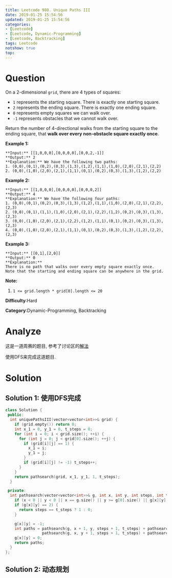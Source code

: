 ```yaml
---
title: Leetcode 980. Unique Paths III
date: 2019-01-25 15:54:56
updated: 2019-01-25 15:54:56
categories: 
- [Leetcode]
- [Leetcode, Dynamic-Programming]
- [Leetcode, Backtracking]
tags: Leetcode
notshow: true
top:
---
```


# Question

On a 2-dimensional `grid`, there are 4 types of squares:

- `1`  represents the starting square. There is exactly one starting square.
- `2`  represents the ending square. There is exactly one ending square.
- `0`  represents empty squares we can walk over.
- `-1`  represents obstacles that we cannot walk over.

Return the number of 4-directional walks from the starting square to the ending square, that  **walk over every non-obstacle square exactly once**.

**Example 1:**

```
**Input:** [[1,0,0,0],[0,0,0,0],[0,0,2,-1]]
**Output:** 2
**Explanation:** We have the following two paths: 
1. (0,0),(0,1),(0,2),(0,3),(1,3),(1,2),(1,1),(1,0),(2,0),(2,1),(2,2)
2. (0,0),(1,0),(2,0),(2,1),(1,1),(0,1),(0,2),(0,3),(1,3),(1,2),(2,2)
```

**Example 2:**

```
**Input:** [[1,0,0,0],[0,0,0,0],[0,0,0,2]]
**Output:** 4
**Explanation:** We have the following four paths: 
1. (0,0),(0,1),(0,2),(0,3),(1,3),(1,2),(1,1),(1,0),(2,0),(2,1),(2,2),(2,3)
2. (0,0),(0,1),(1,1),(1,0),(2,0),(2,1),(2,2),(1,2),(0,2),(0,3),(1,3),(2,3)
3. (0,0),(1,0),(2,0),(2,1),(2,2),(1,2),(1,1),(0,1),(0,2),(0,3),(1,3),(2,3)
4. (0,0),(1,0),(2,0),(2,1),(1,1),(0,1),(0,2),(0,3),(1,3),(1,2),(2,2),(2,3)
```

**Example 3:**

```
**Input:** [[0,1],[2,0]]
**Output:** 0
**Explanation:** 
There is no path that walks over every empty square exactly once.
Note that the starting and ending square can be anywhere in the grid.
```

**Note:**

1. `1 <= grid.length * grid[0].length <= 20`


**Difficulty**:Hard

**Category**:Dynamic-Programming, Backtracking

<!-- more -->

# Analyze

这是一道周赛的题目, 参考了讨论区的[解法](https://leetcode.com/problems/unique-paths-iii/discuss/221941/C%2B%2B-brute-force-DFS)

使用DFS来完成这道题目.

# Solution

## Solution 1: 使用DFS完成

```cpp
class Solution {
 public:
  int uniquePathsIII(vector<vector<int>>& grid) {
    if (grid.empty()) return 0;
    int x_1 = 0, y_1 = 0, t_steps = 0;
    for (int i = 0; i < grid.size(); ++i) {
      for (int j = 0; j < grid[0].size(); ++j) {
        if (grid[i][j] == 1) {
          x_1 = i;
          y_1 = j;
        }
        if (grid[i][j] != -1) t_steps++;
      }
    }
    return pathsearch(grid, x_1, y_1, 1, t_steps);
  }

 private:
  int pathsearch(vector<vector<int>>& g, int x, int y, int steps, int t_steps) {
    if (x < 0 || y < 0 || x == g.size() || y >= g[0].size() || g[x][y] == -1) return 0;
    if (g[x][y] == 2) {
      return steps == t_steps ? 1 : 0;
    }

    g[x][y] = -1;
    int paths = pathsearch(g, x + 1, y, steps + 1, t_steps) + pathsearch(g, x - 1, y, steps + 1, t_steps) +
                pathsearch(g, x, y + 1, steps + 1, t_steps) + pathsearch(g, x, y - 1, steps + 1, t_steps);
    g[x][y] = 0;
    return paths;
  }
};
```

## Solution 2: 动态规划

<!-- TODO: You need to find this solution to do this side. -->

